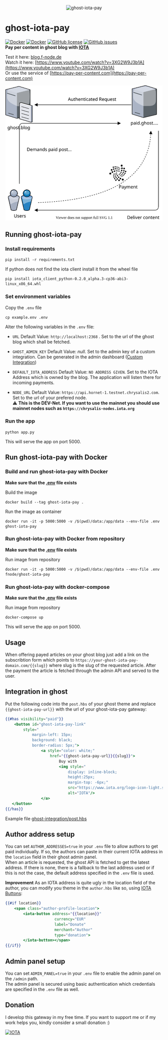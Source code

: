 <p align="center">
    <img src="https://raw.githubusercontent.com/F-Node-Karlsruhe/ghost-iota-pay/main/static/logo.png" width="140px" alt="ghost-iota-pay" />
</p>  

# ghost-iota-pay
[![Docker](https://img.shields.io/docker/pulls/fnode/ghost-iota-pay.svg)](https://hub.docker.com/r/fnode/ghost-iota-pay/)
[![Docker](https://img.shields.io/docker/stars/fnode/ghost-iota-pay.svg)](https://hub.docker.com/r/fnode/ghost-iota-pay/)
[![GitHub license](https://img.shields.io/badge/license-MIT-blue.svg)](https://raw.githubusercontent.com/F-Node-Karlsruhe/ghost-iota-pay/main/LICENSE)
[![GitHub issues](https://img.shields.io/github/issues/F-Node-Karlsruhe/ghost-iota-pay.svg)](https://github.com/F-Node-Karlsruhe/ghost-iota-pay/issues)  
**Pay per content in ghost blog with [IOTA](https://www.iota.org/)**  

Test it here: [blog.f-node.de](https://blog.f-node.de)  
Watch it here: [https://www.youtube.com/watch?v=3XG2W9J3b1A](https://www.youtube.com/watch?v=3XG2W9J3b1A)  
Or use the service of [https://pay-per-content.com](https://pay-per-content.com)  

![How it works](https://raw.githubusercontent.com/F-Node-Karlsruhe/ghost-iota-pay/main/images/flowchart.svg)

## Running ghost-iota-pay
### Install requirements
```shell
pip install -r requirements.txt
```
If python does not find the iota client install it from the wheel file
```shell
pip install iota_client_python-0.2.0_alpha.3-cp36-abi3-linux_x86_64.whl
``` 

### Set environment variables
Copy the `.env` file  
```shell
cp example.env .env
```
Alter the following variables in the `.env` file:  

- `URL`
  Default Value: `http://localhost:2368` . Set to the url of the ghost blog which shall be fetched.

- `GHOST_ADMIN_KEY`
  Default Value: _null_. Set to the admin key of a custom integration. Can be generated in the admin dashboard ([Custom Integration](https://ghost.org/integrations/custom-integrations/))

- `DEFAULT_IOTA_ADDRESS`
  Default Value: `NO ADDRESS GIVEN`. Set to the IOTA Address which is owned by the blog. The application will listen there for incoming payments.

- `NODE_URL`
  Default Value: `https://api.hornet-1.testnet.chrysalis2.com`. Set to the url of your prefered node.  
  :warning: **This is the DEV-Net. If you want to use the mainnet you should use mainnet nodes such as `https://chrysalis-nodes.iota.org`**


### Run the app
```shell
python app.py
```
This will serve the app on port 5000.

## Run ghost-iota-pay with Docker
### Build and run ghost-iota-pay with Docker

**Make sure that the [.env](#set-environment-variables) file exists**

Build the image
```shell
docker build --tag ghost-iota-pay .
```

Run the image as container
```shell
docker run -it -p 5000:5000 -v /$(pwd)/data:/app/data --env-file .env ghost-iota-pay
```

### Run ghost-iota-pay with Docker from repository

**Make sure that the [.env](#set-environment-variables) file exists**

Run image from repository
```shell
docker run -it -p 5000:5000 -v /$(pwd)/data:/app/data --env-file .env fnode/ghost-iota-pay
```

### Run ghost-iota-pay with docker-compose

**Make sure that the [.env](#set-environment-variables) file exists**

Run image from repository
```shell
docker-compose up
```

This will serve the app on port 5000.

## Usage
When offering payed articles on your ghost blog just add a link on the subscribtion form which points to `https://your-ghost-iota-pay-domain.com/{{slug}}` where slug is the slug of the requested article.
After the payment the article is fetched through the admin API and served to the user.  

## Integration in ghost
Put the following code into the `post.hbs` of your ghost theme and replace `{{ghost-iota-pay-url}}` with the url of your ghost-iota-pay gateway:  
```handlebars
{{#has visibility="paid"}}
    <button id="ghost-iota-pay-link" 
        style="
            margin-left: 15px;
            background: black;
            border-radius: 5px;">
                <a style="color: white;" 
                    href="{{ghost-iota-pay-url}}{{slug}}">
                        Buy with 
                        <img style="
                            display: inline-block;
                            height:25px;
                            margin-top: -6px;" 
                            src="https://www.iota.org/logo-icon-light.svg"
                            alt="IOTA"/>
                </a>
   </button>
{{/has}}
```
Example file [ghost-integration/post.hbs](ghost-integration/post.hbs)

## Author address setup
You can set `AUTHOR_ADDRESSES=true` in your `.env` file to allow authors to get paid individually.
If so, the authors can paste in their current IOTA address in the `location` field in their ghost admin panel.  
When an article is requested, the ghost API is fetched to get the latest address. If there is none, there is a fallback to the last address used or if this is not the case, the default address specified in the `.env` file is used.  

**Improvement**
As an IOTA address is quite ugly in the location field of the author, you can modify you theme in the `author.hbs` like so, using [IOTA Buttons](https://iota-button.org):

```handlebars
{{#if location}}
    <span class="author-profile-location">
        <iota-button address="{{location}}"
                      currency="EUR"
                      label="Donate"
                      merchant="Author"
                      type="donation">
        </iota-button></span>
{{/if}}
```

## Admin panel setup
You can set `ADMIN_PANEL=true` in your `.env` file to enable the admin panel on the `/admin` path.  
The admin panel is secured using basic authentication which credentials are specified in the `.env` file as well.


## Donation

I develop this gateway in my free time. If you want to support me or if my work helps you, kindly consider a small donation :)

[<img src="https://img.shields.io/badge/iota1qrkale2wq836sxm2y5kkv58lt7x3w3m3dwk6zztfyv4h3tujs9fhv4ru4wc-lightgrey?style=social&logo=iota" alt="IOTA">](https://blog.f-node.de/author/f-node/)
